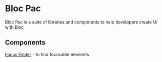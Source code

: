 # Bloc Pac
Bloc Pac is a suite of libraries and components to help developers create UI with Bloc

## Components
[Focus Finder](Focus-Finder.md) - to find focusable elements
